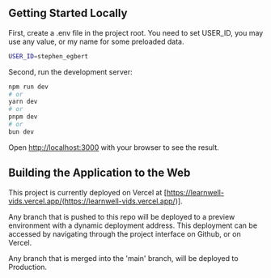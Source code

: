## Getting Started Locally

First, create a .env file in the project root.  You need to set USER_ID, you may use any value, or my name for some preloaded data.
```bash
USER_ID=stephen_egbert
```

Second, run the development server:

```bash
npm run dev
# or
yarn dev
# or
pnpm dev
# or
bun dev
```

Open [http://localhost:3000](http://localhost:3000) with your browser to see the result.

## Building the Application to the Web

This project is currently deployed on Vercel at [https://learnwell-vids.vercel.app/(https://learnwell-vids.vercel.app/)].  

Any branch that is pushed to this repo will be deployed to a preview environment with a dynamic deployment address.  This deployment can be accessed by navigating through the project interface on Github, or on Vercel.

Any branch that is merged into the 'main' branch, will be deployed to Production.

